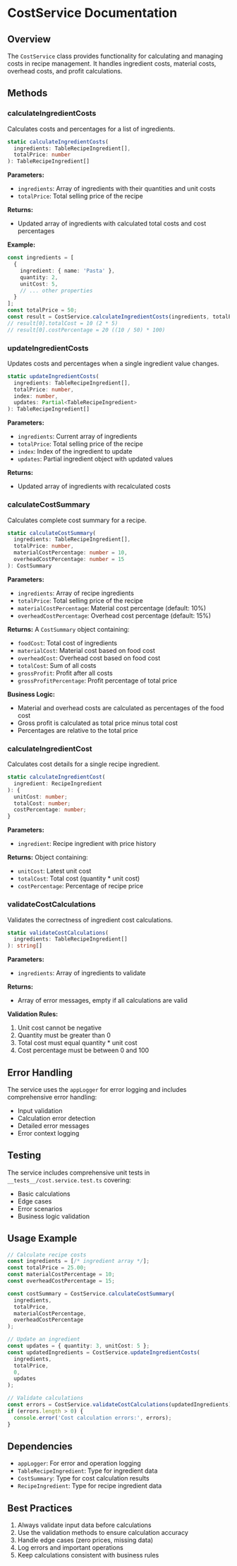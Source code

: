 # CostService Documentation

## Overview

The `CostService` class provides functionality for calculating and managing costs in recipe management. It handles ingredient costs, material costs, overhead costs, and profit calculations.

## Methods

### calculateIngredientCosts

Calculates costs and percentages for a list of ingredients.

```typescript
static calculateIngredientCosts(
  ingredients: TableRecipeIngredient[],
  totalPrice: number
): TableRecipeIngredient[]
```

**Parameters:**
- `ingredients`: Array of ingredients with their quantities and unit costs
- `totalPrice`: Total selling price of the recipe

**Returns:**
- Updated array of ingredients with calculated total costs and cost percentages

**Example:**
```typescript
const ingredients = [
  {
    ingredient: { name: 'Pasta' },
    quantity: 2,
    unitCost: 5,
    // ... other properties
  }
];
const totalPrice = 50;
const result = CostService.calculateIngredientCosts(ingredients, totalPrice);
// result[0].totalCost = 10 (2 * 5)
// result[0].costPercentage = 20 ((10 / 50) * 100)
```

### updateIngredientCosts

Updates costs and percentages when a single ingredient value changes.

```typescript
static updateIngredientCosts(
  ingredients: TableRecipeIngredient[],
  totalPrice: number,
  index: number,
  updates: Partial<TableRecipeIngredient>
): TableRecipeIngredient[]
```

**Parameters:**
- `ingredients`: Current array of ingredients
- `totalPrice`: Total selling price of the recipe
- `index`: Index of the ingredient to update
- `updates`: Partial ingredient object with updated values

**Returns:**
- Updated array of ingredients with recalculated costs

### calculateCostSummary

Calculates complete cost summary for a recipe.

```typescript
static calculateCostSummary(
  ingredients: TableRecipeIngredient[],
  totalPrice: number,
  materialCostPercentage: number = 10,
  overheadCostPercentage: number = 15
): CostSummary
```

**Parameters:**
- `ingredients`: Array of recipe ingredients
- `totalPrice`: Total selling price of the recipe
- `materialCostPercentage`: Material cost percentage (default: 10%)
- `overheadCostPercentage`: Overhead cost percentage (default: 15%)

**Returns:**
A `CostSummary` object containing:
- `foodCost`: Total cost of ingredients
- `materialCost`: Material cost based on food cost
- `overheadCost`: Overhead cost based on food cost
- `totalCost`: Sum of all costs
- `grossProfit`: Profit after all costs
- `grossProfitPercentage`: Profit percentage of total price

**Business Logic:**
- Material and overhead costs are calculated as percentages of the food cost
- Gross profit is calculated as total price minus total cost
- Percentages are relative to the total price

### calculateIngredientCost

Calculates cost details for a single recipe ingredient.

```typescript
static calculateIngredientCost(
  ingredient: RecipeIngredient
): {
  unitCost: number;
  totalCost: number;
  costPercentage: number;
}
```

**Parameters:**
- `ingredient`: Recipe ingredient with price history

**Returns:**
Object containing:
- `unitCost`: Latest unit cost
- `totalCost`: Total cost (quantity * unit cost)
- `costPercentage`: Percentage of recipe price

### validateCostCalculations

Validates the correctness of ingredient cost calculations.

```typescript
static validateCostCalculations(
  ingredients: TableRecipeIngredient[]
): string[]
```

**Parameters:**
- `ingredients`: Array of ingredients to validate

**Returns:**
- Array of error messages, empty if all calculations are valid

**Validation Rules:**
1. Unit cost cannot be negative
2. Quantity must be greater than 0
3. Total cost must equal quantity * unit cost
4. Cost percentage must be between 0 and 100

## Error Handling

The service uses the `appLogger` for error logging and includes comprehensive error handling:
- Input validation
- Calculation error detection
- Detailed error messages
- Error context logging

## Testing

The service includes comprehensive unit tests in `__tests__/cost.service.test.ts` covering:
- Basic calculations
- Edge cases
- Error scenarios
- Business logic validation

## Usage Example

```typescript
// Calculate recipe costs
const ingredients = [/* ingredient array */];
const totalPrice = 25.00;
const materialCostPercentage = 10;
const overheadCostPercentage = 15;

const costSummary = CostService.calculateCostSummary(
  ingredients,
  totalPrice,
  materialCostPercentage,
  overheadCostPercentage
);

// Update an ingredient
const updates = { quantity: 3, unitCost: 5 };
const updatedIngredients = CostService.updateIngredientCosts(
  ingredients,
  totalPrice,
  0,
  updates
);

// Validate calculations
const errors = CostService.validateCostCalculations(updatedIngredients);
if (errors.length > 0) {
  console.error('Cost calculation errors:', errors);
}
```

## Dependencies

- `appLogger`: For error and operation logging
- `TableRecipeIngredient`: Type for ingredient data
- `CostSummary`: Type for cost calculation results
- `RecipeIngredient`: Type for recipe ingredient data

## Best Practices

1. Always validate input data before calculations
2. Use the validation methods to ensure calculation accuracy
3. Handle edge cases (zero prices, missing data)
4. Log errors and important operations
5. Keep calculations consistent with business rules